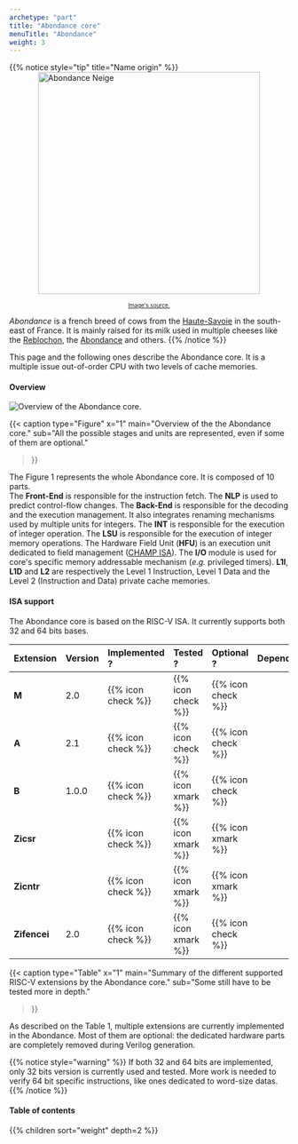 ```yaml
---
archetype: "part"
title: "Abondance core"
menuTitle: "Abondance"
weight: 3
---
```


{{% notice style="tip" title="Name origin" %}}
<img src="/img/abondance-neige.jpg" alt="Abondance Neige" style="width: 400px; display: block; margin: 0 auto;">
 
<div style="text-align: center; font-size: 10px;"> 
  <a href="https://www.salon-agriculture.com/A-voir-sur-le-salon/La-vache-egerie/Les-anciennes-vaches-egeries/Decouvrez-Neige-l-egerie-de-l-edition-2022">Image's source.</a>
</div>

*Abondance* is a french breed of cows from the [Haute-Savoie](https://www.hautesavoie.fr/) in the south-east of France. It is mainly raised for its milk used in multiple cheeses like the [Reblochon](https://www.reblochon.fr/en/), the [Abondance](https://www.fromageabondance.fr/en) and others.
{{% /notice %}}

This page and the following ones describe the Abondance core.
It is a multiple issue out-of-order CPU with two levels of cache memories.

#### Overview

![Overview of the Abondance core.](/fig/abondance-top.png)

{{< caption 
  type="Figure" 
  x="1"
  main="Overview of the the Abondance core."
  sub="All the possible stages and units are represented, even if some of them are optional."
>}}

The Figure 1 represents the whole Abondance core.
It is composed of 10 parts.<br/>
The **Front-End** is responsible for the instruction fetch.
The **NLP** is used to predict control-flow changes.
The **Back-End** is responsible for the decoding and the execution management.
It also integrates renaming mechanisms used by multiple units for integers.
The **INT** is responsible for the execution of integer operation.
The **LSU** is responsible for the execution of integer memory operations.
The Hardware Field Unit (**HFU**) is an execution unit dedicated to field management ([CHAMP ISA](/doc/isa/champ)).
The **I/O** module is used for core's specific memory addressable mechanism (*e.g.* privileged timers).
**L1I**, **L1D** and **L2** are respectively the Level 1 Instruction, Level 1 Data and the Level 2 (Instruction and Data) private cache memories.

#### ISA support

The Abondance core is based on the RISC-V ISA.
It currently supports both 32 and 64 bits bases.

| Extension       |  Version  |   Implemented ?    |      Tested ?      |     Optional ?     | Dependencies   |
|:----------------|:----------|:-------------------|:-------------------|:-------------------|:---------------|
| **M**           | 2.0       | {{% icon check %}} | {{% icon check %}} | {{% icon check %}} |                |
| **A**           | 2.1       | {{% icon check %}} | {{% icon check %}} | {{% icon check %}} |                |
| **B**           | 1.0.0     | {{% icon check %}} | {{% icon xmark %}} | {{% icon check %}} |                |
| **Zicsr**       |           | {{% icon check %}} | {{% icon xmark %}} | {{% icon xmark %}} |                |
| **Zicntr**      |           | {{% icon check %}} | {{% icon xmark %}} | {{% icon xmark %}} |                |
| **Zifencei**    | 2.0       | {{% icon check %}} | {{% icon xmark %}} | {{% icon check %}} |                |

{{< caption 
  type="Table" 
  x="1"
  main="Summary of the different supported RISC-V extensions by the Abondance core."
  sub="Some still have to be tested more in depth."
>}}

As described on the Table 1, multiple extensions are currently implemented in the Abondance.
Most of them are optional: the dedicated hardware parts are completely removed during Verilog generation.

{{% notice style="warning" %}}
If both 32 and 64 bits are implemented, only 32 bits version is currently used and tested.
More work is needed to verify 64 bit specific instructions, like ones dedicated to word-size datas.
{{% /notice %}}

#### Table of contents

{{% children sort="weight" depth=2 %}}